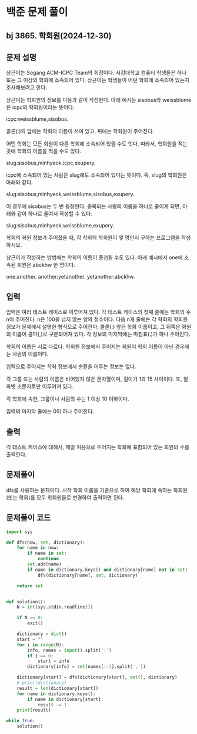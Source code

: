 # 백준 문제 풀이

## bj 3865. 학회원(2024-12-30)

## 문제 설명

상근이는 Sogang ACM-ICPC Team의 회장이다. 서강대학교 컴퓨터 학생들은 하나 또는 그 이상의 학회에 소속되어 있다. 상근이는 학생들이 어떤 학회에 소속되어 있는지 조사해보려고 한다.

상근이는 학회원의 정보를 다음과 같이 작성한다. 아래 예시는 sisobus와 weissblume은 icpc의 학회원이라는 뜻이다.

icpc:weissblume,sisobus.

콜론(:)의 앞에는 학회의 이름이 쓰여 있고, 뒤에는 학회원이 주어진다.

어떤 학회는 모든 회원이 다른 학회에 소속되어 있을 수도 잇다. 따라서, 학회원을 적는 곳에 학회의 이름을 적을 수도 있다.

slug:sisobus,minhyeok,icpc,exupery.

icpc에 소속되어 있는 사람은 slug에도 소속되어 있다는 뜻이다. 즉, slug의 학회원은 아래와 같다.

slug:sisobus,minhyeok,weissblume,sisobus,exupery.

이 경우에 sisobus는 두 번 등장한다. 중복되는 사람의 이름을 하나로 줄이게 되면, 아래와 같이 하나로 줄여서 작성할 수 있다.

slug:sisobus,minhyeok,weissblume,exupery.

학회의 회원 정보가 주어졌을 때, 각 학회의 학회원이 몇 명인지 구하는 프로그램을 작성하시오.

상근이가 작성하는 방법에는 학회의 이름이 중첩될 수도 있다. 아래 예시에서 one에 소속된 회원은 abckhw 한 명이다.

one:another.
another:yetanother.
yetanother:abckhw.

## 입력

입력은 여러 테스트 케이스로 이루어져 있다. 각 테스트 케이스의 첫째 줄에는 학회의 수 n이 주어진다. n은 100을 넘지 않는 양의 정수이다. 다음 n개 줄에는 각 학회의 학회원 정보가 문제에서 설명한 형식으로 주어진다. 콜론(:) 앞은 학회 이름이고, 그 뒤쪽은 회원의 이름이 콤마(,)로 구분되어져 있다. 각 정보의 마지막에는 마침표(.)가 하나 주어진다.

학회의 이름은 서로 다르다. 학회원 정보에서 주어지는 회원이 학회 이름이 아닌 경우에는 사람의 이름이다.

입력으로 주어지는 학회 정보에서 순환을 이루는 정보는 없다.

각 그룹 또는 사람의 이름은 비어있지 않은 문자열이며, 길이가 1과 15 사이이다. 또, 알파벳 소문자로만 이루어져 있다.

각 학회에 속한, 그룹이나 사람의 수는 1 이상 10 이하이다.

입력의 마지막 줄에는 0이 하나 주어진다.

## 출력

각 테스트 케이스에 대해서, 제일 처음으로 주어지는 학회에 포함되어 있는 회원의 수를 출력한다.

## 문제풀이

dfs를 사용하는 문제이다. 시작 학회 이름을 기준으로 하여 해당 학회에 속하는 학회원(또는 학회)를 모두 학회원들로 변경하여 출력하면 된다.

## 문제풀이 코드

```python
import sys

def dfs(now, set, dictionary):
    for name in now:
        if name in set:
            continue
        set.add(name)
        if name in dictionary.keys() and dictionary[name] not in set:
            dfs(dictionary[name], set, dictionary)

    return set


def solution():
    N = int(sys.stdin.readline())

    if N == 0:
        exit()

    dictionary = dict()
    start = ""
    for i in range(N):
        info, names = input().split(':')
        if i == 0:
            start = info
        dictionary[info] = set(names[:-1].split(','))

    dictionary[start] = dfs(dictionary[start], set(), dictionary)
    # print(dictionary)
    result = len(dictionary[start])
    for name in dictionary.keys():
        if name in dictionary[start]:
            result -= 1
    print(result)

while True:
    solution()
```
